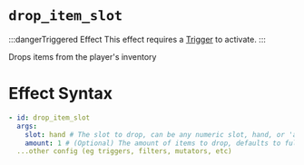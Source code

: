 # `drop_item_slot`
:::dangerTriggered Effect
This effect requires a [Trigger](https://plugins.auxilor.io/effects/all-triggers) to activate.
:::

Drops items from the player's inventory

# Effect Syntax
```yaml
- id: drop_item_slot
  args:
    slot: hand # The slot to drop, can be any numeric slot, hand, or 'any' (Defaults to any)
    amount: 1 # (Optional) The amount of items to drop, defaults to full stack
  ...other config (eg triggers, filters, mutators, etc)
```